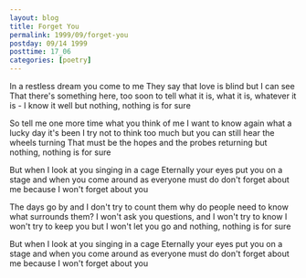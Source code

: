 ```yaml
---
layout: blog
title: Forget You
permalink: 1999/09/forget-you
postday: 09/14 1999
posttime: 17_06
categories: [poetry]
---
```


In a restless dream you come to me
They say that love is blind but I can see
That there's something here, too soon to tell
what it is, what it is, whatever it is - I know it well
but nothing, nothing is for sure

So tell me one more time what you think of me
I want to know again what a lucky day it's been
I try not to think too much but you can still hear the wheels turning
That must be the hopes and the probes returning
but nothing, nothing is for sure

But when I look at you
singing in a cage
Eternally your eyes
put you on a stage
and when you come around
as everyone must do
don't forget about me
because I won't forget about you

The days go by and I don't try to count them
why do people need to know what surrounds them?
I won't ask you questions, and I won't try to know
I won't try to keep you but I won't let you go
and nothing, nothing is for sure

But when I look at you
singing in a cage
Eternally your eyes
put you on a stage
and when you come around
as everyone must do
don't forget about me
because I won't forget about you
